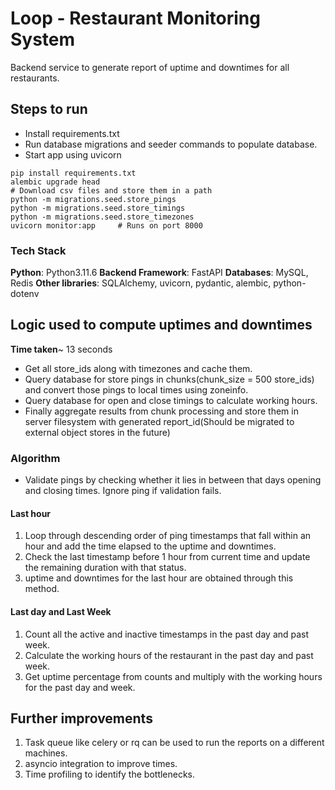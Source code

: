 # Loop - Restaurant Monitoring System
Backend service to generate report of uptime and downtimes for all restaurants.

## Steps to run
- Install requirements.txt
- Run database migrations and seeder commands to populate database.
- Start app using uvicorn
```
pip install requirements.txt
alembic upgrade head
# Download csv files and store them in a path
python -m migrations.seed.store_pings
python -m migrations.seed.store_timings
python -m migrations.seed.store_timezones
uvicorn monitor:app     # Runs on port 8000
```

### Tech Stack
**Python**: Python3.11.6
**Backend Framework**: FastAPI
**Databases**: MySQL, Redis
**Other libraries**: SQLAlchemy, uvicorn, pydantic, alembic, python-dotenv

## Logic used to compute uptimes and downtimes
**Time taken**~ 13 seconds
- Get all store_ids along with timezones and cache them.
- Query database for store pings in chunks(chunk_size = 500 store_ids) and convert those pings to local times using zoneinfo.
- Query database for open and close timings to calculate working hours.
- Finally aggregate results from chunk processing and store them in server filesystem with generated report_id(Should be migrated to external object stores in the future)

### Algorithm
- Validate pings by checking whether it lies in between that days opening and closing times. Ignore ping if validation fails.

#### Last hour
1. Loop through descending order of ping timestamps that fall within an hour and add the time elapsed to the uptime and downtimes.
2. Check the last timestamp before 1 hour from current time and update the remaining duration with that status.
3. uptime and downtimes for the last hour are obtained through this method.

#### Last day and Last Week
1. Count all the active and inactive timestamps in the past day and past week.
2. Calculate the working hours of the restaurant in the past day and past week.
3. Get uptime percentage from counts and multiply with the working hours for the past day and week.

## Further improvements
1. Task queue like celery or rq can be used to run the reports on a different machines.
2. asyncio integration to improve times.
3. Time profiling to identify the bottlenecks.